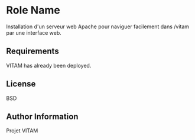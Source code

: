 Role Name
=========

Installation d'un serveur web Apache pour naviguer facilement dans /vitam par une interface web.

Requirements
------------

VITAM has already been deployed.

License
-------

BSD

Author Information
------------------

Projet VITAM
